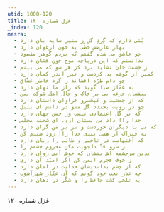 ```yaml
---
utid: 1000-120
title: غزل شماره ۱۲۰
_index: 120
mesra:
  - بُتی دارم که گِردِ گل ز سنبل سایه بان دارد
  - بهار عارضش خطّی به خون ارغوان دارد
  - چو عاشق می شدم گفتم که بردم گوهر مقصود
  - ندانستم که این دریاچه موج خون فشان دارد
  - ز چشمت جان نشاید برد کز هر سو که می بینم
  - کمین از گوشه یی کردست و تیر اندر کمان دارد
  - چو دام طرّه افشاند ز گرد خاطر عشّاق
  - به غمّاز صبا گوید که راز ما نهان دارد
  - بیفشان جرعه یی بر خاک و حال اهل شوکت بین
  - که از جمشید و کیخسرو فراوان داستان دارد
  - چو در رویت بخندد گل مشو در دامش ای بلبل
  - که بر گل اعتمادی نیست ور حسن جهان دارد
  - خدا را! داد من بستان ازو، ای شحنه مجلس
  - که می با دیگران خوردست و سر بر من گران دارد
  - به فتراک ار همی بندی خدا را! زود صیدم کن
  - که آفتهاست در تاخیر و طالب را زیان دارد
  - ز سرو قدّ دلجویت مکن محروم چشمم را
  - بدین سرچشمه اش بنشان که خوش آبی روان دارد
  - ز خوف هجرم ایمن کن اگر امیّد آن داری
  - که از چشم بداندیشان خدایت در امان دارد
  - چه عذر بخت خود گویم که آن عیّار شهرآشوب
  - به تلخی کشت حافظ را و شکّر در دهان دارد
---
```

غزل شماره ۱۲۰
